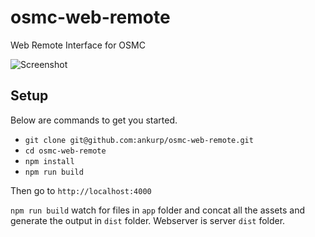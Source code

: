 # osmc-web-remote
Web Remote Interface for OSMC

![Screenshot](http://i.imgur.com/KHbIz4X.png)

## Setup

Below are commands to get you started.

* `git clone git@github.com:ankurp/osmc-web-remote.git`
* `cd osmc-web-remote`
* `npm install`
* `npm run build`

Then go to `http://localhost:4000`

 `npm run build` watch for files in `app` folder and concat all the assets and generate the output in `dist` folder. Webserver is server `dist` folder.